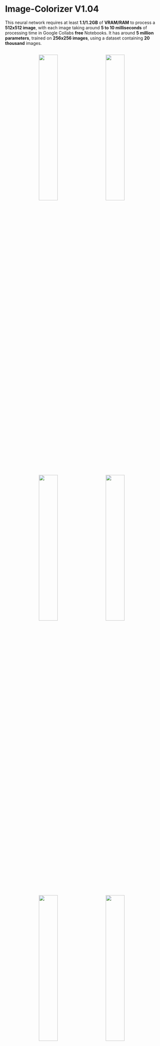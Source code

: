 # Image-Colorizer V1.04

This neural network requires at least **1.1/1.2GB** of **VRAM/RAM** to process a **512x512 image**, with each image taking around **5 to 10 milliseconds** of processing time in Google Collabs **free** Notebooks. It has around **5 million parameters**, trained on **256x256 images**, using a dataset containing **20 thousand** images.

<h2 align="center"></h1>

<p float="left" align="middle">
  <img src="https://cdn.discordapp.com/attachments/997620797826945045/1039617766518431784/unknown.png" width="35%" hspace="20"/>
  <img src="https://cdn.discordapp.com/attachments/997620797826945045/1039617784797204520/unknown.png" width="35%" hspace="20"/> 
</p>

<p float="left" align="middle">
  <img src="https://media.discordapp.net/attachments/997620797826945045/1039617575220420608/unknown.png" width="35%" hspace="20"/>
  <img src="https://media.discordapp.net/attachments/997620797826945045/1039617591368491028/unknown.png" width="35%" hspace="20"/> 
</p>

<p float="left" align="middle"> 
  <img src="https://cdn.discordapp.com/attachments/997620797826945045/1039617512112926740/unknown.png" width="35%" hspace="20"/>
  <img src="https://cdn.discordapp.com/attachments/997620797826945045/1039617525912174653/unknown.png" width="35%" hspace="20"/> 
</p>

<p float="left" align="middle"> 
  <img src="https://media.discordapp.net/attachments/997620797826945045/1039617459436650628/unknown.png" width="35%" hspace="20"/>
  <img src="https://cdn.discordapp.com/attachments/997620797826945045/1039617475140128768/unknown.png" width="35%" hspace="20"/> 
</p>

<p float="left" align="middle"> 
  <img src="https://cdn.discordapp.com/attachments/997620797826945045/1039617100433588264/unknown.png" width="35%" hspace="20"/>
  <img src="https://cdn.discordapp.com/attachments/997620797826945045/1039617131874103326/unknown.png" width="35%" hspace="20"/> 
</p>

<p float="left" align="middle"> 
  <img src="https://cdn.discordapp.com/attachments/997620797826945045/1039617042493472880/unknown.png" width="35%" hspace="20"/>
  <img src="https://cdn.discordapp.com/attachments/997620797826945045/1039617055873302598/unknown.png" width="35%" hspace="20"/> 
</p>

<p float="left" align="middle"> 
  <img src="https://cdn.discordapp.com/attachments/997620797826945045/1039613391372816414/unknown.png" width="35%" hspace="20"/>
  <img src="https://cdn.discordapp.com/attachments/997620797826945045/1039613405495038064/unknown.png" width="35%" hspace="20"/> 
</p>

<p float="left" align="middle"> 
  <img src="https://cdn.discordapp.com/attachments/997620797826945045/1039616658257490030/unknown.png" width="35%" hspace="20"/>
  <img src="https://cdn.discordapp.com/attachments/997620797826945045/1039616673168240651/unknown.png" width="35%" hspace="20"/> 
</p>

<p float="left" align="middle"> 
  <img src="https://cdn.discordapp.com/attachments/997620797826945045/1039620884907954206/unknown.png" width="35%" hspace="20"/>
  <img src="https://cdn.discordapp.com/attachments/997620797826945045/1039620903048323102/unknown.png" width="35%" hspace="20"/> 
</p>
